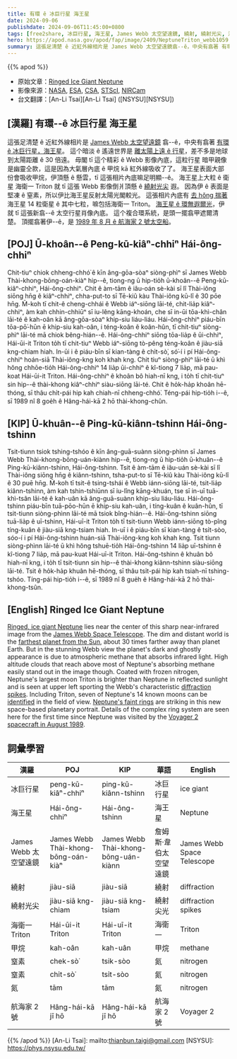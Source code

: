 ```yaml
---
title: 有環 ê 冰巨行星 海王星
date: 2024-09-06
publishdate: 2024-09-06T11:45:00+0800
tags: [free2share, 冰巨行星, 海王星, James Webb 太空望遠鏡, 繞射, 繞射光尖, 海衛一 Triton, 甲烷, 窒素, 氮, 航海家 2 號]
hero: https://apod.nasa.gov/apod/fap/image/2409/NeptuneTriton_webb1059.png
summary: 這張足清楚 ê 近紅外線相片是 James Webb 太空望遠鏡翕--ê，中央有翕著 有環 ê 冰巨行星 海王星。
---
```


{{% apod %}}

- 原始文章：[Ringed Ice Giant Neptune](https://apod.nasa.gov/apod/ap240906.html)
- 影像來源：[NASA](https://www.nasa.gov), [ESA](https://www.esa.int/), [CSA](https://www.asc-csa.gc.ca/eng/), [STScI](https://www.stsci.edu/), [NIRCam](https://webbtelescope.org/contents/media/images/01FA0SZSEW1TZ51BHG0EGW2EZP)
- 台文翻譯：[An-Li Tsai][An-Li Tsai] ([NSYSU][NSYSU])

## [漢羅] 有環--ê 冰巨行星 海王星
這張足清楚 ê 近紅外線相片是 [James Webb 太空望遠鏡][James Webb Space Telescope] 翕--ê，中央有翕著 [有環 ê 冰巨行星，海王星][Ringed, ice giant Neptune]。
這个暗淡 ê 遙遠世界是 [離太陽上遠 ê 行星][farthest planet from the Sun]，差不多是地球到太陽距離 ê 30 倍遠。
毋閣 tī 這个精彩 ê Webb 影像內底，這粒行星 暗甲親像是幽靈仝款，這是因為大氣層內底 ê 甲烷 kā 紅外線吸收了了。
海王星表面大部份會吸收甲烷，伊頂懸 ê 懸雲，tī 這張相片內底嘛足明顯--ê。
海王星上大粒 ê 衛星 海衛一 Triton 就 tī 這張 Webb 影像倒爿頂懸 ê [繞射光尖][diffraction spikes] 遐。
因為伊 ê 表面是堅凍 ê 窒素，所以伊比海王星反射太陽光閣較光。
這張相片內底有 [去 hŏng 揣著][identified] 海王星 14 粒衛星 ê 其中七粒，嘛包括海衛一 Triton。
[海王星 ê 環無遐爾光][Neptune's faint rings]，伊就 tī 這張新翕--ê 太空行星肖像內底。
這个複合環系統，是頭一擺翕甲遮爾清楚。
頂擺翕著伊--ê，是 [1989 年 8 月 ê 航海家 2 號太空船][Voyager 2 spacecraft in August 1989]。

## [POJ] Ū-khoân--ê Peng-kū-kiâⁿ-chhiⁿ Hái-ông-chhiⁿ
Chit-tiuⁿ chiok chheng-chhó͘ ê kīn âng-gōa-sòaⁿ siòng-phìⁿ sī James Webb Thài-khong-bōng-oán-kiàⁿ hip--ê, tiong-ng ū hip-tio̍h ū-khoân--ê Peng-kū-kiâⁿ-chhiⁿ, Hái-ông-chhiⁿ.
Chit ê àm-tām ê iâu-oán sè-kài sī lî Thài-iông siōng hn̄g ê kiâⁿ-chhiⁿ, chha-put-to sī Tē-kiû kàu Thài-iông kū-lî ê 30 pōe hn̄g.
M̄-koh tī chit-ê cheng-chhái ê Webb iáⁿ-siōng lāi-té, chit-lia̍p kiâⁿ-chhiⁿ, àm kah chhin-chhiūⁿ sī iu-lêng kāng-khoán, che sī in-ūi tōa-khì-chân lāi-té ê kah-oân kā âng-gōa-sòaⁿ khip-siu liáu-liáu.
Hái-ông-chhiⁿ piáu-bīn tōa-pō͘-hūn ē khip-siu kah-oân, i téng-koân ê koân-hûn, tī chit-tiuⁿ siòng-phìⁿ lāi-té mā chiok bêng-hián--ê.
Hái-ông-chhiⁿ siōng tōa-lia̍p ê ūi-chhiⁿ, Hái-ūi-it Triton to̍h tī chit-tiuⁿ Webb iáⁿ-siōng tò-pêng téng-koân ê jiàu-siā kng-chiam hiah.
In-ūi i ê piáu-bīn sī kian-tàng ê chi̍t-sò͘, só͘-í i pí Hái-ông-chhiⁿ hoán-siā Thài-iông-kng koh khah kng.
Chit tiuⁿ siòng-phìⁿ lāi-té ū khì hŏng chhōe-tio̍h Hái-ông-chhiⁿ 14 lia̍p ūi-chhiⁿ ê kî-tiong 7 lia̍p, mā pau-koat Hái-ūi-it Triton.
Hái-ông-chhiⁿ ê khoân bô hiah-nī kng, i to̍h tī chit-tiuⁿ sin hip--ê thài-khong kiâⁿ-chhiⁿ siàu-siōng lāi-té.
Chit ê ho̍k-ha̍p khoân hē-thóng, sī thâu chi̍t-pái hip kah chiah-nī chheng-chhó͘.
Téng-pái hip-tio̍h i--ê, sī 1989 nî 8 goe̍h ê Hâng-hái-kā 2 hō thài-khong-chûn.

## [KIP] Ū-khuân--ê Ping-kū-kiânn-tshinn Hái-ông-tshinn
Tsit-tiunn tsiok tshing-tshóo ê kīn âng-guā-suànn siòng-phìnn sī James Webb Thài-khong-bōng-uán-kiànn hip--ê, tiong-ng ū hip-tio̍h ū-khuân--ê Ping-kū-kiânn-tshinn, Hái-ông-tshinn.
Tsit ê àm-tām ê iâu-uán sè-kài sī lî Thài-iông siōng hn̄g ê kiânn-tshinn, tsha-put-to sī Tē-kiû kàu Thài-iông kū-lî ê 30 puē hn̄g.
M̄-koh tī tsit-ê tsing-tshái ê Webb iánn-siōng lāi-té, tsit-lia̍p kiânn-tshinn, àm kah tshin-tshiūnn sī iu-lîng kāng-khuán, tse sī in-uī tuā-khì-tsân lāi-té ê kah-uân kā âng-guā-suànn khip-siu liáu-liáu.
Hái-ông-tshinn piáu-bīn tuā-pōo-hūn ē khip-siu kah-uân, i tíng-kuân ê kuân-hûn, tī tsit-tiunn siòng-phìnn lāi-té mā tsiok bîng-hián--ê.
Hái-ông-tshinn siōng tuā-lia̍p ê uī-tshinn, Hái-uī-it Triton to̍h tī tsit-tiunn Webb iánn-siōng tò-pîng tíng-kuân ê jiàu-siā kng-tsiam hiah.
In-uī i ê piáu-bīn sī kian-tàng ê tsi̍t-sòo, sóo-í i pí Hái-ông-tshinn huán-siā Thài-iông-kng koh khah kng.
Tsit tiunn siòng-phìnn lāi-té ū khì hŏng tshuē-tio̍h Hái-ông-tshinn 14 lia̍p uī-tshinn ê kî-tiong 7 lia̍p, mā pau-kuat Hái-uī-it Triton.
Hái-ông-tshinn ê khuân bô hiah-nī kng, i to̍h tī tsit-tiunn sin hip--ê thài-khong kiânn-tshinn siàu-siōng lāi-té.
Tsit ê ho̍k-ha̍p khuân hē-thóng, sī thâu tsi̍t-pái hip kah tsiah-nī tshing-tshóo.
Tíng-pái hip-tio̍h i--ê, sī 1989 nî 8 gue̍h ê Hâng-hái-kā 2 hō thài-khong-tsûn.

## [English] Ringed Ice Giant Neptune

[Ringed, ice giant Neptune][Ringed, ice giant Neptune] lies near the center of this sharp near-infrared image from the [James Webb Space Telescope][James Webb Space Telescope].
The dim and distant world is the [farthest planet from the Sun][farthest planet from the Sun], about 30 times farther away than planet Earth.
But in the stunning Webb view the planet's dark and ghostly appearance is due to atmospheric methane that absorbs infrared light.
High altitude clouds that reach above most of Neptune's absorbing methane easily stand out in the image though.
Coated with frozen nitrogen, Neptune's largest moon Triton is brighter than Neptune in reflected sunlight and is seen at upper left sporting the Webb's characteristic [diffraction spikes][diffraction spikes].
Including Triton, seven of Neptune's 14 known moons can be [identified][identified] in the field of view.
[Neptune's faint rings][Neptune's faint rings] are striking in this new space-based planetary portrait.
Details of the complex ring system are seen here for the first time since Neptune was visited by the [Voyager 2 spacecraft in August 1989][Voyager 2 spacecraft in August 1989].

## 詞彙學習

|漢羅|POJ|KIP|華語|English|
|-|-|-|-|-|
|冰巨行星|peng-kū-kiâⁿ-chhiⁿ|ping-kū-kiânn-tshinn|冰巨行星|ice giant|
|海王星|Hái-ông-chhiⁿ|Hái-ông-tshinn|海王星|Neptune|
|James Webb 太空望遠鏡|James Webb Thài-khong-bōng-oán-kiàⁿ|James Webb Thài-khong-bōng-uán-kiànn|詹姆斯·韋伯太空望遠鏡|James Webb Space Telescope|
|繞射|jiàu-siā|jiàu-siā|繞射|diffraction|
|繞射光尖|jiàu-siā kng-chiam|jiàu-siā kng-tsiam|繞射尖光|diffraction spikes|
|海衛一 Triton|Hái-ūi-it Triton|Hái-uī-it Triton|海衛一|Triton|
|甲烷|kah-oân|kah-uân|甲烷|methane|
|窒素|chek-sò͘|tsik-sòo|氮|nitrogen|
|窒素|chi̍t-sò͘|tsi̍t-sòo|氮|nitrogen|
|氮|tām|tām|氮|nitrogen|
|航海家 2 號|Hâng-hái-kā jī hō|Hâng-hái-kā jī hō|航海家 2 號|Voyager 2|

{{% /apod %}}
[An-Li Tsai]: mailto:thianbun.taigi@gmail.com
[NSYSU]: https://phys.nsysu.edu.tw/

[copyright]: https://apod.nasa.gov/apod/fap/lib/about_apod.html#srapply
[License3]: https://creativecommons.org/licenses/by/3.0/
[License2]:https://creativecommons.org/licenses/by-nc-nd/2.0/

[Ringed, ice giant Neptune]:https://webbtelescope.org/contents/news-releases/2022/news-2022-046
[James Webb Space Telescope]:https://webbtelescope.org/
[farthest planet from the Sun]:https://solarsystem.nasa.gov/planets/neptune/overview/
[diffraction spikes]:https://webbtelescope.org/contents/media/images/01G529MX46J7AFK61GAMSHKSSN
[identified]:https://apod.nasa.gov/apod/image/2209/NeptuneTriton_webb1059.png
[Neptune's faint rings]:https://en.wikipedia.org/wiki/Rings_of_Neptune
[Voyager 2 spacecraft in August 1989]:https://apod.nasa.gov/apod/ap140515.html

